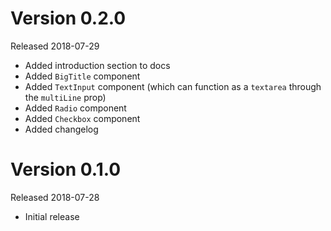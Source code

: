 # Version 0.2.0
Released 2018-07-29

- Added introduction section to docs
- Added `BigTitle` component
- Added `TextInput` component (which can function as a `textarea` through the `multiLine` prop)
- Added `Radio` component
- Added `Checkbox` component
- Added changelog

# Version 0.1.0
Released 2018-07-28

- Initial release
